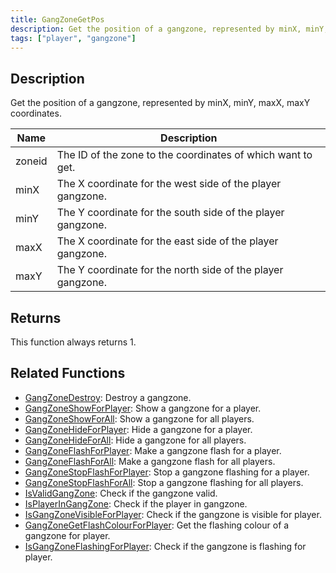 ```yaml
---
title: GangZoneGetPos
description: Get the position of a gangzone, represented by minX, minY, maxX, maxY coordinates
tags: ["player", "gangzone"]
---
```


## Description

Get the position of a gangzone, represented by minX, minY, maxX, maxY coordinates.

| Name        | Description                                                      |
| ----------- | ---------------------------------------------------------------- |
| zoneid      | The ID of the zone to the coordinates of which want to get.      |
| minX        | The X coordinate for the west side of the player gangzone.       |
| minY        | The Y coordinate for the south side of the player gangzone.      |
| maxX        | The X coordinate for the east side of the player gangzone.       |
| maxY        | The Y coordinate for the north side of the player gangzone.      |

## Returns

This function always returns 1.

## Related Functions

- [GangZoneDestroy](GangZoneDestroy): Destroy a gangzone.
- [GangZoneShowForPlayer](GangZoneShowForPlayer): Show a gangzone for a player.
- [GangZoneShowForAll](GangZoneShowForAll): Show a gangzone for all players.
- [GangZoneHideForPlayer](GangZoneHideForPlayer): Hide a gangzone for a player.
- [GangZoneHideForAll](GangZoneHideForAll): Hide a gangzone for all players.
- [GangZoneFlashForPlayer](GangZoneFlashForPlayer): Make a gangzone flash for a player.
- [GangZoneFlashForAll](GangZoneFlashForAll): Make a gangzone flash for all players.
- [GangZoneStopFlashForPlayer](GangZoneStopFlashForPlayer): Stop a gangzone flashing for a player.
- [GangZoneStopFlashForAll](GangZoneStopFlashForAll): Stop a gangzone flashing for all players.
- [IsValidGangZone](IsValidGangZone): Check if the gangzone valid.
- [IsPlayerInGangZone](IsPlayerInGangZone): Check if the player in gangzone.
- [IsGangZoneVisibleForPlayer](IsGangZoneVisibleForPlayer): Check if the gangzone is visible for player.
- [GangZoneGetFlashColourForPlayer](GangZoneGetFlashColourForPlayer): Get the flashing colour of a gangzone for player.
- [IsGangZoneFlashingForPlayer](IsGangZoneFlashingForPlayer): Check if the gangzone is flashing for player.